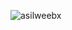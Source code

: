 <p><img align="center" src="https://www.ephotozine.com/resize/2021/15/xlrg/150445_1618510356.jpg?RTUdGk5cXyJFAggJSEc4eghnfAYYGkVUGwBdOh80SxgRBAAhdSMKY1dhB2osTU0LIjUVDw==" alt="asilweebx" /></p>